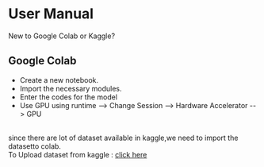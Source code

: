 # User Manual
New to Google Colab or Kaggle?
## Google Colab
- Create a new notebook.
- Import the necessary modules.
- Enter the codes for the model
- Use GPU using runtime --> Change Session --> Hardware Accelerator --> GPU
</br>
since there are lot of dataset available in kaggle,we need to import the datasetto colab. </br>
To Upload dataset from kaggle : <a href="https://medium.com/analytics-vidhya/how-to-fetch-kaggle-datasets-into-google-colab-ea682569851a"> click here </a>
